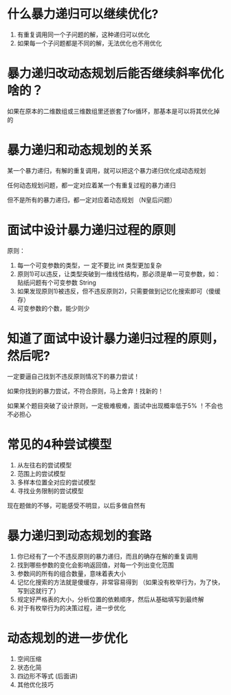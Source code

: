 # 什么暴力递归可以继续优化?

1. 有重复调用同一个子问题的解，这种递归可以优化
2. 如果每一个子问题都是不同的解，无法优化也不用优化

# 暴力递归改动态规划后能否继续斜率优化啥的？

如果在原本的二维数组或三维数组里还嵌套了for循环，那基本是可以将其优化掉的

# 暴力递归和动态规划的关系

某一个暴力递归，有解的重复调用，就可以把这个暴力递归优化成动态规划

任何动态规划问题，都一定对应着某一个有重复过程的暴力递归

但不是所有的暴力递归，都一定对应着动态规划  （N皇后问题）

# 面试中设计暴力递归过程的原则

原则：

1. 每一个可变参数的类型，一 定不要比 int 类型更加复杂
2. 原则1)可以违反，让类型突破到一维线性结构，那必须是单一可变参数，如：贴纸问题有个可变参数 String
3. 如果发现原则1)被违反，但不违反原则2)，只需要做到记忆化搜索即可（傻缓存）
4. 可变参数的个数，能少则少

# 知道了面试中设计暴力递归过程的原则，然后呢?

一定要逼自己找到不违反原则情况下的暴力尝试！

如果你找到的暴力尝试，不符合原则，马上舍弃！找新的！

如果某个题目突破了设计原则，一定极难极难，面试中出现概率低于5% ！不会也不必担心

# 常见的4种尝试模型

1. 从左往右的尝试模型
2. 范围上的尝试模型
3. 多样本位置全对应的尝试模型
4. 寻找业务限制的尝试模型

现在题做的不够，可能感受不明显，以后多做自然有

# 暴力递归到动态规划的套路

1. 你已经有了一个不违反原则的暴力递归，而且的确存在解的重复调用
2. 找到哪些参数的变化会影响返回值，对每一个列出变化范围
3. 参数间的所有的组合数量，意味着表大小
4. 记忆化搜索的方法就是傻缓存，非常容易得到 （如果没有枚举行为，为了快，写到这就行了）
5. 规定好严格表的大小，分析位置的依赖顺序，然后从基础填写到最终解
6. 对于有枚举行为的决策过程，进一步优化

# 动态规划的进一步优化

1. 空间压缩
2. 状态化简
3. 四边形不等式 (后面讲)
4. 其他优化技巧

